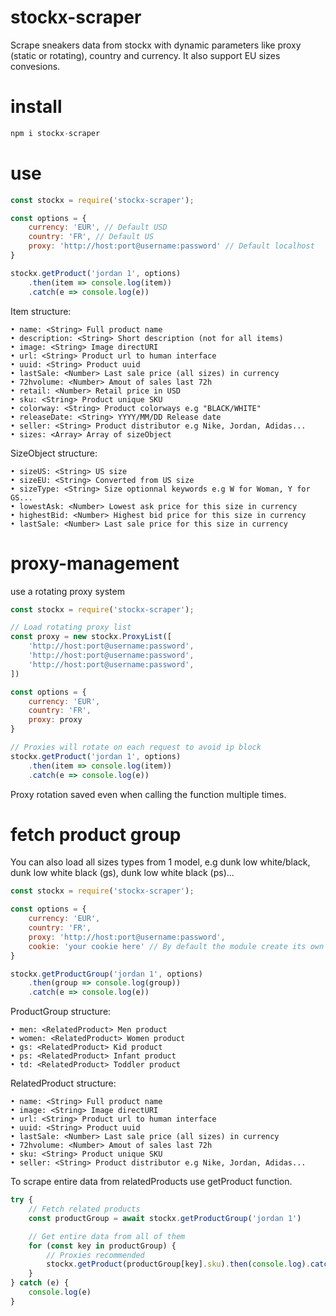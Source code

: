 # stockx-scraper

Scrape sneakers data from stockx with dynamic parameters like proxy (static or rotating), country and currency. It also support EU sizes convesions.

# install

```js
npm i stockx-scraper
```

# use

```js
const stockx = require('stockx-scraper');

const options = {
    currency: 'EUR', // Default USD
    country: 'FR', // Default US
    proxy: 'http://host:port@username:password' // Default localhost
}

stockx.getProduct('jordan 1', options)
    .then(item => console.log(item))
    .catch(e => console.log(e))
```

Item structure:

    • name: <String> Full product name
    • description: <String> Short description (not for all items)
    • image: <String> Image directURI
    • url: <String> Product url to human interface
    • uuid: <String> Product uuid
    • lastSale: <Number> Last sale price (all sizes) in currency
    • 72hvolume: <Number> Amout of sales last 72h
    • retail: <Number> Retail price in USD
    • sku: <String> Product unique SKU
    • colorway: <String> Product colorways e.g "BLACK/WHITE"
    • releaseDate: <String> YYYY/MM/DD Release date
    • seller: <String> Product distributor e.g Nike, Jordan, Adidas...
    • sizes: <Array> Array of sizeObject

SizeObject structure:

    • sizeUS: <String> US size
    • sizeEU: <String> Converted from US size
    • sizeType: <String> Size optionnal keywords e.g W for Woman, Y for GS...
    • lowestAsk: <Number> Lowest ask price for this size in currency
    • highestBid: <Number> Highest bid price for this size in currency
    • lastSale: <Number> Last sale price for this size in currency

# proxy-management

use a rotating proxy system

```js
const stockx = require('stockx-scraper');

// Load rotating proxy list
const proxy = new stockx.ProxyList([
    'http://host:port@username:password',
    'http://host:port@username:password',
    'http://host:port@username:password',
])

const options = {
    currency: 'EUR',
    country: 'FR',
    proxy: proxy
}

// Proxies will rotate on each request to avoid ip block
stockx.getProduct('jordan 1', options)
    .then(item => console.log(item))
    .catch(e => console.log(e))
```

Proxy rotation saved even when calling the function multiple times.

# fetch product group

You can also load all sizes types from 1 model, e.g dunk low white/black, dunk low white black (gs), dunk low white black (ps)...

```js
const stockx = require('stockx-scraper');

const options = {
    currency: 'EUR',
    country: 'FR',
    proxy: 'http://host:port@username:password',
    cookie: 'your cookie here' // By default the module create its own cookies
}

stockx.getProductGroup('jordan 1', options)
    .then(group => console.log(group))
    .catch(e => console.log(e))
```

ProductGroup structure:

    • men: <RelatedProduct> Men product
    • women: <RelatedProduct> Women product
    • gs: <RelatedProduct> Kid product
    • ps: <RelatedProduct> Infant product
    • td: <RelatedProduct> Toddler product

RelatedProduct structure:

    • name: <String> Full product name
    • image: <String> Image directURI
    • url: <String> Product url to human interface
    • uuid: <String> Product uuid
    • lastSale: <Number> Last sale price (all sizes) in currency
    • 72hvolume: <Number> Amout of sales last 72h
    • sku: <String> Product unique SKU
    • seller: <String> Product distributor e.g Nike, Jordan, Adidas...

To scrape entire data from relatedProducts use getProduct function.

```js
try {
    // Fetch related products
    const productGroup = await stockx.getProductGroup('jordan 1')

    // Get entire data from all of them
    for (const key in productGroup) {
        // Proxies recommended
        stockx.getProduct(productGroup[key].sku).then(console.log).catch(e => console.log(e))
    }
} catch (e) {
    console.log(e)
}
```